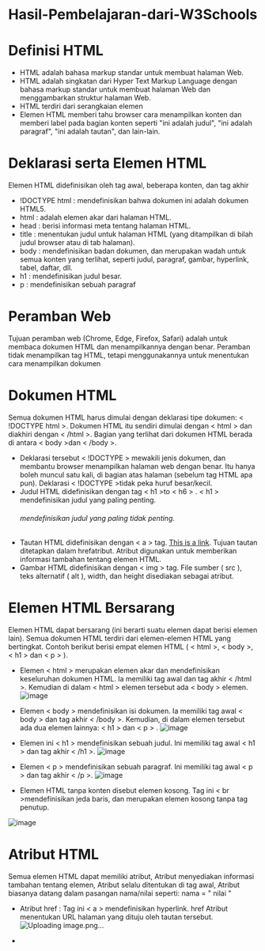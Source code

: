 # Hasil-Pembelajaran-dari-W3Schools
# Definisi HTML
- HTML adalah bahasa markup standar untuk membuat halaman Web.
- HTML adalah singkatan dari Hyper Text Markup Language dengan bahasa markup standar untuk membuat halaman Web dan menggambarkan struktur halaman Web.
- HTML terdiri dari serangkaian elemen
- Elemen HTML memberi tahu browser cara menampilkan konten dan  memberi label pada bagian konten seperti "ini adalah judul", "ini adalah paragraf", "ini adalah tautan", dan lain-lain.
# Deklarasi serta Elemen HTML
Elemen HTML didefinisikan oleh tag awal, beberapa konten, dan tag akhir
- !DOCTYPE html : mendefinisikan bahwa dokumen ini adalah dokumen HTML5.
- html : adalah elemen akar dari halaman HTML.
- head : berisi informasi meta tentang halaman HTML.
- title : menentukan judul untuk halaman HTML (yang ditampilkan di bilah judul browser atau di tab halaman).
- body : mendefinisikan badan dokumen, dan merupakan wadah untuk semua konten yang terlihat, seperti judul, paragraf, gambar, hyperlink, tabel, daftar, dll.
- h1 : mendefinisikan judul besar.
- p : mendefinisikan sebuah paragraf

# Peramban Web
Tujuan peramban web (Chrome, Edge, Firefox, Safari) adalah untuk membaca dokumen HTML dan menampilkannya dengan benar.
Peramban tidak menampilkan tag HTML, tetapi menggunakannya untuk menentukan cara menampilkan dokumen

# Dokumen HTML
Semua dokumen HTML harus dimulai dengan deklarasi tipe dokumen: < !DOCTYPE html >. Dokumen HTML itu sendiri dimulai dengan < html > dan diakhiri dengan < /html >. Bagian yang terlihat dari dokumen HTML berada di antara < body >dan < /body >.
- Deklarasi tersebut < !DOCTYPE > mewakili jenis dokumen, dan membantu browser menampilkan halaman web dengan benar. Itu hanya boleh muncul satu kali, di bagian atas halaman (sebelum tag HTML apa pun). Deklarasi < !DOCTYPE >tidak peka huruf besar/kecil.
- Judul HTML didefinisikan dengan tag < h1 >to < h6 > . < h1 > mendefinisikan judul yang paling penting. <h6>mendefinisikan judul yang paling tidak penting.
- Tautan HTML didefinisikan dengan < a > tag. <a href="https://www.w3schools.com">This is a link</a>. Tujuan tautan ditetapkan dalam hrefatribut. Atribut digunakan untuk memberikan informasi tambahan tentang elemen HTML.
- Gambar HTML didefinisikan dengan < img > tag. File sumber ( src ), teks alternatif ( alt ), width, dan height disediakan sebagai atribut.

# Elemen HTML Bersarang
Elemen HTML dapat bersarang (ini berarti suatu elemen dapat berisi elemen lain). Semua dokumen HTML terdiri dari elemen-elemen HTML yang bertingkat. Contoh berikut berisi empat elemen HTML ( < html >, < body >, < h1 > dan < p > ).
- Elemen  < html > merupakan elemen akar dan mendefinisikan keseluruhan dokumen HTML. Ia memiliki tag awal <html>dan tag akhir < /html >. Kemudian di dalam < html > elemen tersebut ada < body > elemen.
![image](https://github.com/user-attachments/assets/1890d9ff-8271-423f-a40f-bfc379138b02)

- Elemen < body > mendefinisikan isi dokumen. Ia memiliki tag awal < body > dan tag akhir < /body >. Kemudian, di dalam <body>elemen tersebut ada dua elemen lainnya: < h1 > dan < p > .
![image](https://github.com/user-attachments/assets/ab1c8d03-bd77-4ebf-894c-f53ea1e61e04)

- Elemen ini < h1 > mendefinisikan sebuah judul. Ini memiliki tag awal < h1 > dan tag akhir < /h1 >.
![image](https://github.com/user-attachments/assets/d35ba181-af64-45c6-9919-e53eb8a22875)

- Elemen < p > mendefinisikan sebuah paragraf. Ini memiliki tag awal < p > dan tag akhir < /p >.
![image](https://github.com/user-attachments/assets/ace3e2af-eeea-4c81-9be6-35c53b9f2b6d)

- Elemen HTML tanpa konten disebut elemen kosong. Tag ini < br >mendefinisikan jeda baris, dan merupakan elemen kosong tanpa tag penutup.
  
![image](https://github.com/user-attachments/assets/d61de388-1393-4bde-bf78-5aab03e9f7d4)


# Atribut HTML
Semua elemen HTML dapat memiliki atribut, Atribut menyediakan informasi tambahan tentang elemen, Atribut selalu ditentukan di tag awal, Atribut biasanya datang dalam pasangan nama/nilai seperti: nama = " nilai "
- Atribut href : Tag ini < a > mendefinisikan hyperlink. href Atribut menentukan URL halaman yang dituju oleh tautan tersebut.
![Uploading image.png…]()

- 
